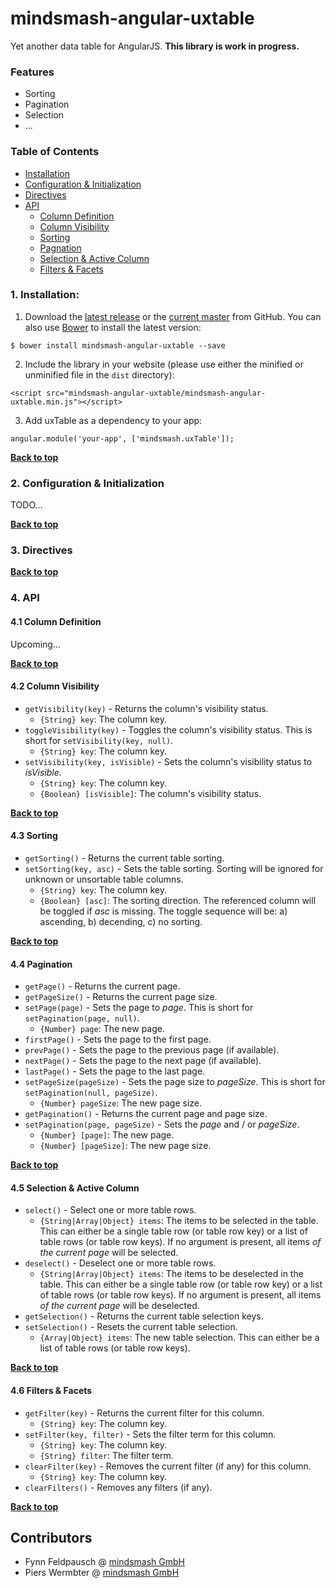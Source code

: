 # mindsmash-angular-uxtable
Yet another data table for AngularJS. **This library is work in progress.**

### Features

* Sorting
* Pagination
* Selection
* ...

### Table of Contents

   - [Installation](#1-installation)
   - [Configuration & Initialization](#2-configuration--initialization)
   - [Directives](#3-directives)
   - [API](#4-api)
      - [Column Definition](#41-column-definition)
      - [Column Visibility](#42-column-visibility)
      - [Sorting](#43-sorting)
      - [Pagnation](#44-pagination)
      - [Selection & Active Column](#45-selection--active-column)
      - [Filters & Facets](#46-filters--facets)

### 1. Installation:

   1. Download the [latest release](https://github.com/mindsmash/mindsmash-angular-uxtable/releases) or the [current master](https://github.com/mindsmash/mindsmash-angular-uxtable/archive/master.zip) from GitHub. You can also use [Bower](http://bower.io) to install the latest version:
   ```
   $ bower install mindsmash-angular-uxtable --save
   ```
   
   2. Include the library in your website (please use either the minified or unminified file in the `dist` directory):
   ```
   <script src="mindsmash-angular-uxtable/mindsmash-angular-uxtable.min.js"></script>
   ```
   
   3. Add uxTable as a dependency to your app:
   ```
   angular.module('your-app', ['mindsmash.uxTable']);
   ```

**[Back to top](#table-of-contents)**

### 2. Configuration & Initialization

TODO...

**[Back to top](#table-of-contents)**

### 3. Directives

**[Back to top](#table-of-contents)**

### 4. API

#### 4.1 Column Definition

Upcoming...

**[Back to top](#table-of-contents)**

#### 4.2 Column Visibility

* `getVisibility(key)` - Returns the column's visibility status.
  * `{String} key`: The column key.
* `toggleVisibility(key)` - Toggles the column's visibility status. This is short for `setVisibility(key, null)`.
  * `{String} key`: The column key.
* `setVisibility(key, isVisible)` - Sets the column's visibility status to *isVisible*.
  * `{String} key`: The column key.
  * `{Boolean} [isVisible]`: The column's visibility status.

**[Back to top](#table-of-contents)**

#### 4.3 Sorting

* `getSorting()` - Returns the current table sorting.
* `setSorting(key, asc)` - Sets the table sorting. Sorting will be ignored for unknown or unsortable table columns.
  * `{String} key`: The column key.
  * `{Boolean} [asc]`: The sorting direction. The referenced column will be toggled if *asc* is missing. The toggle sequence will be: a) ascending, b) decending, c) no sorting.

**[Back to top](#table-of-contents)**

#### 4.4 Pagination

* `getPage()` - Returns the current page.
* `getPageSize()` - Returns the current page size.
* `setPage(page)` - Sets the page to *page*. This is short for `setPagination(page, null)`.
  * `{Number} page`: The new page.
* `firstPage()` - Sets the page to the first page.
* `prevPage()` - Sets the page to the previous page (if available).
* `nextPage()` - Sets the page to the next page (if available).
* `lastPage()` - Sets the page to the last page.
* `setPageSize(pageSize)` - Sets the page size to *pageSize*. This is short for `setPagination(null, pageSize)`.
  * `{Number} pageSize`: The new page size.
* `getPagination()` - Returns the current page and page size.
* `setPagination(page, pageSize)` - Sets the *page* and / or *pageSize*.
  * `{Number} [page]`: The new page.
  * `{Number} [pageSize]`: The new page size.

**[Back to top](#table-of-contents)**

#### 4.5 Selection & Active Column

* `select()` - Select one or more table rows.
  * `{String|Array|Object} items`: The items to be selected in the table. This can either be a single table row (or table row key) or a list of table rows (or table row keys). If no argument is present, all items *of the current page* will be selected.
* `deselect()` - Deselect one or more table rows.
  * `{String|Array|Object} items`: The items to be deselected in the table. This can either be a single table row (or table row key) or a list of table rows (or table row keys). If no argument is present, all items *of the current page* will be deselected.
* `getSelection()` - Returns the current table selection keys.
* `setSelection()` - Resets the current table selection.
  * `{Array|Object} items`: The new table selection. This can either be a list of table rows (or table row keys).

**[Back to top](#table-of-contents)**

#### 4.6 Filters & Facets

* `getFilter(key)` - Returns the current filter for this column.
  * `{String} key`: The column key.
* `setFilter(key, filter)` - Sets the filter term for this column.
  * `{String} key`: The column key.
  * `{String} filter`: The filter term.
* `clearFilter(key)` - Removes the current filter (if any) for this column.
  * `{String} key`: The column key.
* `clearFilters()` - Removes any filters (if any).

**[Back to top](#table-of-contents)**

## Contributors

   * Fynn Feldpausch @ [mindsmash GmbH](https://www.mindsmash.com/)
   * Piers Wermbter @ [mindsmash GmbH](https://www.mindsmash.com/)
